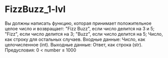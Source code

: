 # FizzBuzz_1-lvl
 Вы должны написать функцию, которая принимает положительное целое число и возвращает: "Fizz Buzz", если число делится на 3 и 5; "Fizz", если число делится на 3; "Buzz", если число делится на 5; Число, как строку для остальных случаев.  Входные данные: Число, как целочисленное (int).  Выходные данные: Ответ, как строка (str). Предусловия: 0 &lt; number ≤ 1000 
